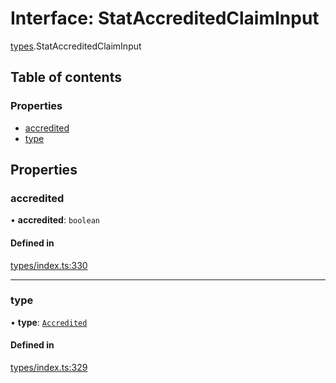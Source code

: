 # Interface: StatAccreditedClaimInput

[types](../wiki/types).StatAccreditedClaimInput

## Table of contents

### Properties

- [accredited](../wiki/types.StatAccreditedClaimInput#accredited)
- [type](../wiki/types.StatAccreditedClaimInput#type)

## Properties

### accredited

• **accredited**: `boolean`

#### Defined in

[types/index.ts:330](https://github.com/PolymeshAssociation/polymesh-sdk/blob/e978aefd/src/types/index.ts#L330)

___

### type

• **type**: [`Accredited`](../wiki/types.ClaimType#accredited)

#### Defined in

[types/index.ts:329](https://github.com/PolymeshAssociation/polymesh-sdk/blob/e978aefd/src/types/index.ts#L329)
